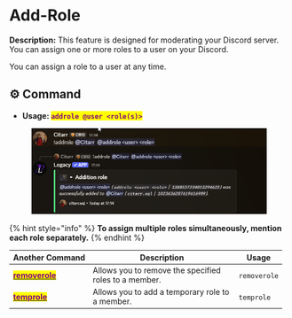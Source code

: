 # Add-Role

**Description:** This feature is designed for moderating your Discord server. You can assign one or more roles to a user on your Discord.

You can assign a role to a user at any time.

## ⚙️ Command



* **Usage:&#x20;**<mark style="color:purple;">**`addrole @user <role(s)>`**</mark>

<figure><img src="../../.gitbook/assets/image (2).png" alt=""><figcaption></figcaption></figure>

{% hint style="info" %}
**To assign multiple roles simultaneously, mention each role separately.**
{% endhint %}

<table><thead><tr><th>Another Command</th><th width="249">Description</th><th>Usage</th></tr></thead><tbody><tr><td><a href="ticket-settings-2.md"><mark style="color:purple;"><strong>removerole</strong></mark></a></td><td>Allows you to remove the specified roles to a member.</td><td><code>removerole</code></td></tr><tr><td><a href="broken-reference"><mark style="color:purple;"><strong>temprole</strong></mark></a></td><td>Allows you to add a temporary role to a member.</td><td><code>temprole</code></td></tr></tbody></table>
